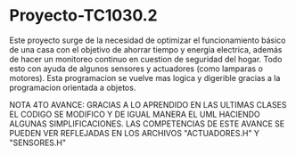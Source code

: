 # Proyecto-TC1030.2

Este proyecto surge de la necesidad de optimizar el funcionamiento básico de una casa con el objetivo de ahorrar tiempo y energia electrica, además de hacer un monitoreo continuo en cuestion de seguridad del hogar. Todo esto con ayuda de algunos sensores y actuadores (como lamparas o motores). Esta programacion se vuelve mas logica y digerible gracias a la programacion orientada a objetos.

NOTA 4TO AVANCE: GRACIAS A LO APRENDIDO EN LAS ULTIMAS CLASES EL CODIGO SE MODIFICO Y DE IGUAL MANERA EL UML HACIENDO ALGUNAS SIMPLIFICACIONES. LAS COMPETENCIAS DE ESTE AVANCE SE PUEDEN VER REFLEJADAS EN LOS ARCHIVOS "ACTUADORES.H" Y "SENSORES.H"
